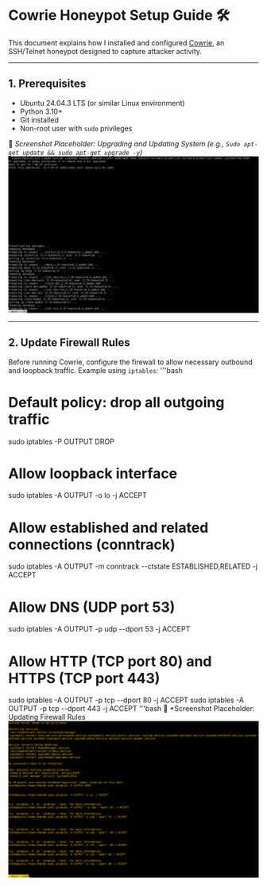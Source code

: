 
# Cowrie Honeypot Setup Guide 🛠️

This document explains how I installed and configured [Cowrie](https://github.com/cowrie/cowrie), an SSH/Telnet honeypot designed to capture attacker activity.  

---

## 1. Prerequisites

- Ubuntu 24.04.3 LTS (or similar Linux environment)  
- Python 3.10+  
- Git installed  
- Non-root user with `sudo` privileges  

📸 *Screenshot Placeholder: Upgrading and Updating System (e.g., `Sudo apt-get update && sudo apt-get upgrade -y`)*  
![Update and Upgrade Linux](../screenshoots/update_linux.png)  

---

## 2. Update Firewall Rules

Before running Cowrie, configure the firewall to allow necessary outbound and loopback traffic. Example using `iptables`:
'''bash
# Default policy: drop all outgoing traffic
sudo iptables -P OUTPUT DROP

# Allow loopback interface
sudo iptables -A OUTPUT -o lo -j ACCEPT

# Allow established and related connections (conntrack)
sudo iptables -A OUTPUT -m conntrack --ctstate ESTABLISHED,RELATED -j ACCEPT

# Allow DNS (UDP port 53)
sudo iptables -A OUTPUT -p udp --dport 53 -j ACCEPT

# Allow HTTP (TCP port 80) and HTTPS (TCP port 443)
sudo iptables -A OUTPUT -p tcp --dport 80 -j ACCEPT
sudo iptables -A OUTPUT -p tcp --dport 443 -j ACCEPT
'''bash
📸 *Screenshot Placeholder: Updating Firewall Rules
![Update Firewall Rules](../screenshoots/firewallrules.png)
